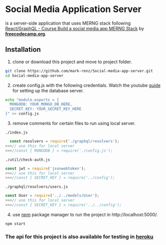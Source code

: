 # Social Media Application Server
  is a server-side application that uses MERNG stack following [React/GraphQL - Course Build a social media app MERNG Stack](https://www.youtube.com/watch?v=n1mdAPFq2Os) by [**freecodecamp.org**](freecodecamp.org).

  ## Installation

  1. clone or download this project and move to project folder.
  
  ```bash
  git clone https://github.com/mark-renz/Social-media-app-server.git
  cd Social-media-app-server
  ```

  2. create config.js with the following credentials. Watch the youtube [guide](https://www.youtube.com/watch?v=n1mdAPFq2Os) for setting up the database server.

  ```bash
  echo "module.exports = {
    MONGODB: YOUR_MONGO_DB_HERE,
    SECRET_KEY: YOUR_SECRET_KEY_HERE
  }" >> config.js
  ```

  3. remove comments for certain files to run using local server.

  `./index.js`
  ```javascript
    const resolvers = require('./graphql/resolvers');
  >>>// use this for local server
  >>>//const { MONGODB } = require('./config.js');
  ```

  `./util/check-auth.js`
  ```javascript
  const jwt = require('jsonwebtoken');
  >>>// use this for local server
  >>>//const { SECRET_KEY } = require('../config');
  ```

  `./graphql/resolvers/users.js`
  ```javascript
  const User = require('../../models/User');
  >>>// use this for local server
  >>>//const { SECRET_KEY } = require('../../config');
  ```

  4. use [npm](https://docs.npmjs.com/about-npm) package manager to run the project in http://localhost:5000/.

  ```bash
npm start
```

  
  ### The api for this project is also available for testing in [heroku](https://arcane-sierra-76993.herokuapp.com/)